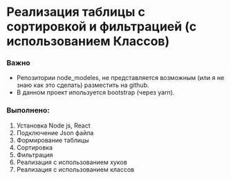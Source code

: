 # Реализация таблицы с сортировкой и фильтрацией (с использованием Классов)

### Важно
- Репозитории node_modeles, не представляется возможным (или я не знаю как это сделать) разместить на github.
- В данном проект ипользуется bootstrap (через yarn).

### Выполнено:
1) Установка Node js, React
2) Подключение Json файла
3) Формирование таблицы
4) Сортировка
5) Фильтрация
6) Реализация с использованием хуков
7) Реализация с использованием классов
